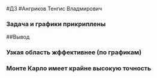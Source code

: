 #ДЗ
#Ангриков Тенгис Владмирович
### Задача и графики прикриплены 
##Вывод
### Узкая область жффективнее (по графикам)
### Монте Карло имеет крайне высокую точность
